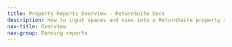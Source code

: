 ```yaml
---
title: Property Reports Overview - ReturnSuite Docs
description: How to input spaces and uses into a ReturnSuite property model.
nav-title: Overview
nav-group: Running reports
---
```

